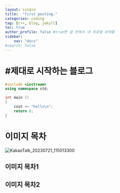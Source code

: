 ```yaml
---
layout: single
title:  "first posting."
categories: coding
tag: [c++, blog, jekyll]
toc: true
author_profile: false #true면 글 안에서 내 프로필 보여줌
sidebar:
    nav: "docs"
#search: false
---
```


# #제대로 시작하는 블로그

```c++
#include <iostream>
using namespace std;

int main ()
{
    cout << "hello\n";
    return 0; 
}
```
# 이미지 목차

![KakaoTalk_20230721_115013300](https://github.com/jwjungwoo/jwjungwoo.github.io/assets/140131247/7c2823ea-49b5-4934-aa0e-7260b803cfbe)


## 이미지 목차1

## 이미지 목차2

